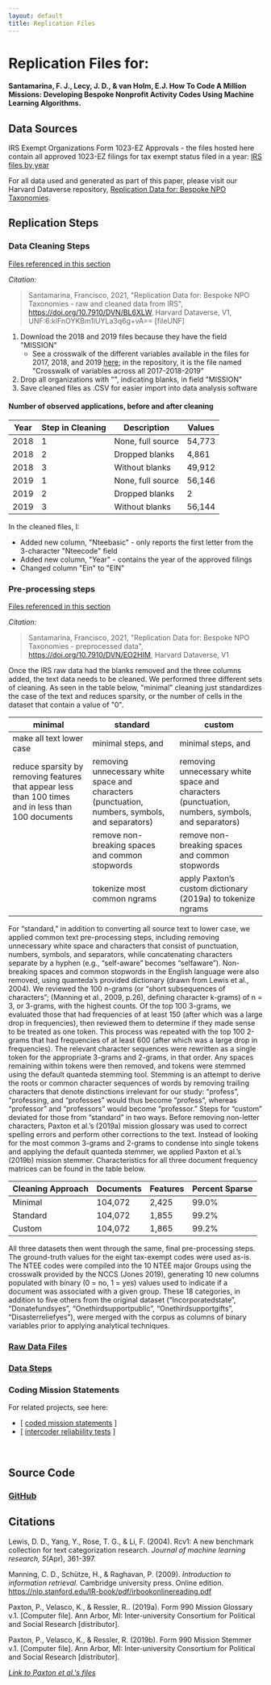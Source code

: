 ```yaml
---
layout: default
title: Replication Files
---
```


# Replication Files for:

#### Santamarina, F. J., Lecy, J. D., & van Holm, E.J. How To Code A Million Missions: Developing Bespoke Nonprofit Activity Codes Using Machine Learning Algorithms.

## Data Sources

IRS Exempt Organizations Form 1023-EZ Approvals - the files hosted here contain all approved 1023-EZ filings for tax exempt status filed in a year: [IRS files by year](https://www.irs.gov/charities-non-profits/exempt-organizations-form-1023-ez-approvals)

For all data used and generated as part of this paper, please visit our Harvard Dataverse repository, [Replication Data for: Bespoke NPO Taxonomies](https://dataverse.harvard.edu/dataverse/bespoke-npo-taxonomies).

## Replication Steps

### Data Cleaning Steps

[Files referenced in this section](https://doi.org/10.7910/DVN/BL6XLW)

*Citation:* 
> Santamarina, Francisco, 2021, "Replication Data for: Bespoke NPO Taxonomies - raw and cleaned data from IRS", https://doi.org/10.7910/DVN/BL6XLW, Harvard Dataverse, V1, UNF:6:klFnOYKBm1lUYLa3q6g+vA== [fileUNF] 

1. Download the 2018 and 2019 files because they have the field "MISSION"
   * See a crosswalk of the different variables available in the files for 2017, 2018, and 2019 [here](https://dataverse.harvard.edu/file.xhtml?fileId=4468208&version=1.1); in the repository, it is the file named "Crosswalk of variables across all 2017-2018-2019"
2. Drop all organizations with "", indicating blanks, in field "MISSION"
3. Save cleaned files as .CSV for easier import into data analysis software

#### Number of observed applications, before and after cleaning

Year | Step in Cleaning | Description | Values
-----|------------------|-------------|-------
2018 | 1 | None, full source | 54,773
2018 | 2 | Dropped blanks | 4,861
2018 | 3 | Without blanks | 49,912
2019 | 1 | None, full source | 56,146
2019 | 2 | Dropped blanks | 2
2019 | 3 | Without blanks | 56,144

In the cleaned files, I:
* Added new column, "Nteebasic" - only reports the first letter from the 3-character "Nteecode" field
* Added new column, "Year" - contains the year of the approved filings
* Changed column "Ein" to "EIN"

### Pre-processing steps

[Files referenced in this section](https://doi.org/10.7910/DVN/EO2HIM)

*Citation:* 
> Santamarina, Francisco, 2021, "Replication Data for: Bespoke NPO Taxonomies - preprocessed data", https://doi.org/10.7910/DVN/EO2HIM, Harvard Dataverse, V1 

Once the IRS raw data had the blanks removed and the three columns added, the text data needs to be cleaned. We performed three different sets of cleaning. As seen in the table below, "minimal" cleaning just standardizes the case of the text and reduces sparsity, or the number of cells in the dataset that contain a value of "0". 

minimal	| standard	| custom
--------|-----------|-------
make all text lower case | minimal steps, and | minimal steps, and
reduce sparsity by removing features that appear less than 100 times and in less than 100 documents | removing unnecessary white space and characters (punctuation, numbers, symbols, and separators) | removing unnecessary white space and characters (punctuation, numbers, symbols, and separators)
 &nbsp; | remove non-breaking spaces and common stopwords | remove non-breaking spaces and common stopwords
 &nbsp; | tokenize most common ngrams | apply Paxton’s custom dictionary (2019a) to tokenize ngrams 

For “standard,” in addition to converting all source text to lower case, we applied common text pre-processing steps, including removing unnecessary white space and characters that consist of punctuation, numbers, symbols, and separators, while concatenating characters separate by a hyphen (e.g., “self-aware” becomes “selfaware”). Non-breaking spaces and common stopwords in the English language were also removed, using quanteda’s provided dictionary (drawn from Lewis et al., 2004). We reviewed the 100 n-grams (or “short subsequences of characters”; (Manning et al., 2009, p.26), defining character k-grams) of n = 3, or 3-grams, with the highest counts. Of the top 100 3-grams, we evaluated those that had frequencies of at least 150 (after which was a large drop in frequencies), then reviewed them to determine if they made sense to be treated as one token. This process was repeated with the top 100 2-grams that had frequencies of at least 600 (after which was a large drop in frequencies). The relevant character sequences were rewritten as a single token for the appropriate 3-grams and 2-grams, in that order. Any spaces remaining within tokens were then removed, and tokens were stemmed using the default quanteda stemming tool. Stemming is an attempt to derive the roots or common character sequences of words by removing trailing characters that denote distinctions irrelevant for our study: “profess”, “professing, and “professes” would thus become “profess”, whereas “professor” and “professors” would become “professor.”
Steps for “custom” deviated for those from “standard” in two ways. Before removing non-letter characters, Paxton et al.’s (2019a) mission glossary was used to correct spelling errors and perform other corrections to the text. Instead of looking for the most common 3-grams and 2-grams to condense into single tokens and applying the default quanteda stemmer, we applied Paxton et al.’s (2019b) mission stemmer. Characteristics for all three document frequency matrices can be found in the table below.


Cleaning Approach	| Documents	| Features	| Percent Sparse
------------------|-----------|----------|----------------
Minimal	| 104,072	| 2,425	| 99.0%
Standard	| 104,072	| 1,855	| 99.2%
Custom	| 104,072	| 1,865	| 99.2%

All three datasets then went through the same, final pre-processing steps. The ground-truth values for the eight tax-exempt codes were used as-is. The NTEE codes were compiled into the 10 NTEE major Groups using the crosswalk provided by the NCCS (Jones 2019), generating 10 new columns populated with binary (0 = no, 1 = yes) values used to indicate if a document was associated with a given group. These 18 categories, in addition to five others from the original dataset (“Incorporatedstate”, “Donatefundsyes”, “Onethirdsupportpublic”, “Onethirdsupportgifts”, “Disasterreliefyes”), were merged with the corpus as columns of binary variables prior to applying analytical techniques.




### [Raw Data Files](https://github.com/lecy/political-ideology-of-nonprofits/tree/master/DATA/01-raw-data)

### [Data Steps](/CODE/01-data-steps.html)

### Coding Mission Statements  

For related projects, see here:

- [ [coded mission statements](https://github.com/lecy/political-ideology-of-nonprofits/raw/master/DATA/03-mission-statement-data/coded-mission-statements.xlsx) ]  
- [ [intercoder reliabiility tests](https://raw.githubusercontent.com/lecy/political-ideology-of-nonprofits/master/CODE/intercoder-reliability.R) ]  

<br>

## Source Code

### [GitHub](https://github.com/fjsantam/bespoke-npo-taxonomies)


## Citations
Lewis, D. D., Yang, Y., Rose, T. G., & Li, F. (2004). Rcv1: A new benchmark collection for text categorization research. *Journal of machine learning research, 5*(Apr), 361-397.

Manning, C. D., Schütze, H., & Raghavan, P. (2009). *Introduction to information retrieval.* Cambridge university press. Online edition. https://nlp.stanford.edu/IR-book/pdf/irbookonlinereading.pdf 

Paxton, P., Velasco, K., & Ressler, R.. (2019a). Form 990 Mission Glossary v.1. [Computer file]. Ann Arbor, MI: Inter-university Consortium for Political and Social Research [distributor].

Paxton, P., Velasco, K., & Ressler, R. (2019b). Form 990 Mission Stemmer v.1. [Computer file]. Ann Arbor, MI: Inter-university Consortium for Political and Social Research [distributor].

*[Link to Paxton et al.'s files](https://www.pamelapaxton.com/990missionstatements)*



